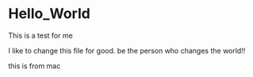 # Hello_World
This is a test for me

I like to change this file for good.
be the person who changes the world!!

this is from mac